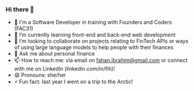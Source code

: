### Hi there 👋

- 🔭 I'm a Software Developer in training with Founders and Coders (FAC31)
- 🌱 I’m currently learning front-end and back-end web development 
- 👯 I’m looking to collaborate on projects relating to FinTech APIs or ways of using large language models to help people with their finances
- 💬 Ask me about personal finance
- 📫 How to reach me: via email on fahan.ibrahim@gmail.com or connect with me on LinkedIn (linkedin.com/in/fih)! 
- 😄 Pronouns: she/her
- ⚡ Fun fact: last year I went on a trip to the Arctic! 

